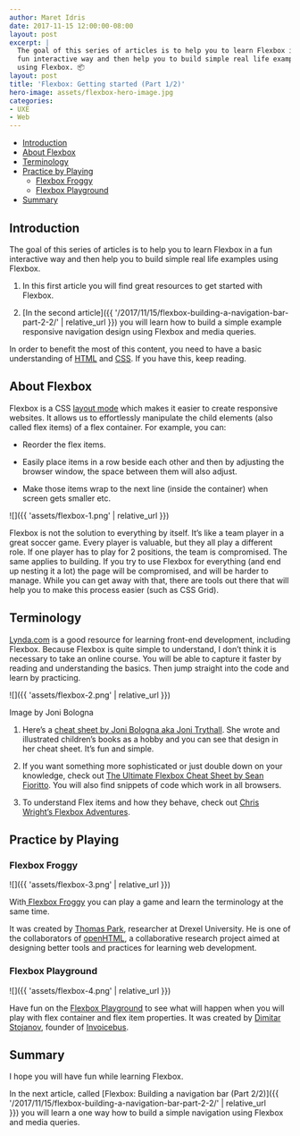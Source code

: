```yaml
---
author: Maret Idris
date: 2017-11-15 12:00:00-08:00
layout: post
excerpt: |
  The goal of this series of articles is to help you to learn Flexbox in a
  fun interactive way and then help you to build simple real life examples
  using Flexbox. 📦
layout: post
title: 'Flexbox: Getting started (Part 1/2)'
hero-image: assets/flexbox-hero-image.jpg
categories:
- UXE
- Web
---
```

<!-- START doctoc generated TOC please keep comment here to allow auto update -->
<!-- DON'T EDIT THIS SECTION, INSTEAD RE-RUN doctoc TO UPDATE -->


- [Introduction](#introduction)
- [About Flexbox](#about-flexbox)
- [Terminology](#terminology)
- [Practice by Playing](#practice-by%C2%A0playing)
  - [Flexbox Froggy](#flexbox-froggy)
  - [Flexbox Playground](#flexbox-playground)
- [Summary](#summary)

<!-- END doctoc generated TOC please keep comment here to allow auto update -->

## Introduction 

The goal of this series of articles is to help you to learn Flexbox in a fun interactive way and then help you to build simple real life examples using Flexbox.

  1. In this first article you will find great resources to get started with Flexbox.

  2. [In the second article]({{ '/2017/11/15/flexbox-building-a-navigation-bar-part-2-2/' | 
  relative_url }}) you will learn how to build a simple example responsive 
  navigation design using Flexbox and media queries.

In order to benefit the most of this content, you need to have a basic understanding of [HTML](https://developer.mozilla.org/en-US/docs/Learn/HTML) and [CSS](https://developer.mozilla.org/en-US/docs/Web/CSS). If you have this, keep reading.

## About Flexbox

Flexbox is a CSS [layout mode](https://developer.mozilla.org/en-US/docs/Web/CSS/Layout_mode) which makes it easier to create responsive websites. It allows us to effortlessly manipulate the child elements (also called flex items) of a flex container. For example, you can:

  * Reorder the flex items.

  * Easily place items in a row beside each other and then by adjusting the browser window, the space between them will also adjust.

  * Make those items wrap to the next line (inside the container) when screen gets smaller etc.

![]({{ 'assets/flexbox-1.png' | relative_url }})

Flexbox is not the solution to everything by itself. It’s like a team player in a great soccer game. Every player is valuable, but they all play a different role. If one player has to play for 2 positions, the team is compromised. The same applies to building. If you try to use Flexbox for everything (and end up nesting it a lot) the page will be compromised, and will be harder to manage. While you can get away with that, there are tools out there that will help you to make this process easier (such as CSS Grid).

## Terminology

[Lynda.com](https://www.lynda.com/CSS-tutorials/CSS-Flexbox-First-Look/116352-2.html) is a
good resource for learning front-end development, including Flexbox. Because Flexbox is quite 
simple to understand, I don’t think it is necessary to take an online course. You will be able to capture it faster by reading and understanding the basics. Then jump straight into the code and learn by practicing.

![]({{ 'assets/flexbox-2.png' | relative_url }})

Image by Joni Bologna

  1. Here’s a [cheat sheet by Joni Bologna aka Joni Trythall](http://jonibologna.com/content/images/flexboxsheet.pdf). She wrote and illustrated children’s books as a hobby and you can see that design in her cheat sheet. It’s fun and simple.

  2. If you want something more sophisticated or just double down on your knowledge, check out [The Ultimate Flexbox Cheat Sheet by Sean Fioritto](http://www.sketchingwithcss.com/samplechapter/cheatsheet.html). You will also find snippets of code which work in all browsers.

  3. To understand Flex items and how they behave, check out [Chris Wright’s Flexbox Adventures](https://chriswrightdesign.com/experiments/flexbox-adventures/#).

## Practice by Playing

### Flexbox Froggy

![]({{ 'assets/flexbox-3.png' | relative_url }})

With[ Flexbox Froggy](http://flexboxfroggy.com/) you can play a game and learn the terminology at the same time.

It was created by [Thomas Park](https://github.com/thomaspark), researcher at Drexel University. He is one of the collaborators of [openHTML](http://openhtml.org/), a collaborative research project aimed at designing better tools and practices for learning web development.

### Flexbox Playground

![]({{ 'assets/flexbox-4.png' | relative_url }})

Have fun on the [Flexbox Playground](https://demos.scotch.io/visual-guide-to-css3-flexbox-flexbox-playground/demos/) to see what will happen when you will play with flex container and flex item properties. It was created by [Dimitar Stojanov](https://twitter.com/justd100), founder of [Invoicebus](https://invoicebus.com/).

## Summary

I hope you will have fun while learning Flexbox.

In the next article, called [Flexbox: Building a navigation bar (Part 2/2)]({{ '/2017/11/15/flexbox-building-a-navigation-bar-part-2-2/' | relative_url }}) you will learn a one way how to build a simple navigation using Flexbox and media queries.
